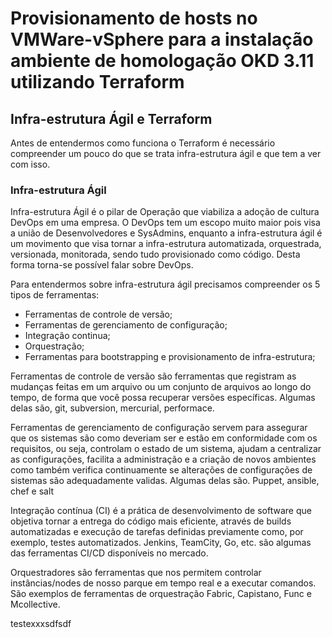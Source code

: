 # Provisionamento de hosts no VMWare-vSphere para a instalação ambiente de homologação OKD 3.11 utilizando Terraform


## Infra-estrutura Ágil e Terraform

Antes de entendermos como funciona o Terraform é necessário compreender um pouco do que se trata infra-estrutura ágil e que tem a ver com isso. 

### Infra-estrutura Ágil

Infra-estrutura Ágil é o pilar de Operação que viabiliza a adoção de cultura DevOps em uma empresa. O DevOps tem um escopo muito maior pois visa a união de Desenvolvedores e SysAdmins, enquanto a infra-estrutura ágil é um movimento que visa tornar a infra-estrutura automatizada, orquestrada, versionada, monitorada, sendo tudo provisionado como código. Desta forma torna-se possível falar sobre DevOps.

Para entendermos sobre infra-estrutura ágil precisamos compreender os 5 tipos de ferramentas:

- Ferramentas de controle de versão; 
- Ferramentas de gerenciamento de configuração; 
- Integração continua; 
- Orquestração; 
- Ferramentas para bootstrapping e provisionamento de infra-estrutura;

Ferramentas de controle de versão são ferramentas que registram as mudanças feitas em um arquivo ou um conjunto de arquivos ao longo do tempo, de forma que você possa recuperar versões específicas. Algumas delas são, git, subversion, mercurial, performace.

Ferramentas de gerenciamento de configuração servem para assegurar que os sistemas são como deveriam ser e estão em conformidade com os requisitos, ou seja, controlam o estado de um sistema, ajudam a centralizar as configurações, facilita a administração e a criação de novos ambientes como também verifica continuamente se alterações de configurações de sistemas são adequadamente validas. Algumas delas são. Puppet, ansible, chef e salt

Integração contínua (CI) é a prática de desenvolvimento de software que objetiva tornar a entrega do código mais eficiente, através de builds automatizadas e execução de tarefas definidas previamente como, por exemplo, testes automatizados. Jenkins, TeamCity, Go, etc. são algumas das ferramentas CI/CD disponíveis no mercado.

Orquestradores são ferramentas que nos permitem controlar instâncias/nodes de nosso parque em tempo real e a executar comandos. São exemplos de ferramentas de orquestração Fabric, Capistano, Func e Mcollective.

testexxxsdfsdf